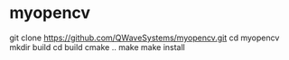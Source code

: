 # myopencv

git clone https://github.com/QWaveSystems/myopencv.git
cd myopencv
mkdir build
cd build
cmake ..
make
make install

